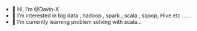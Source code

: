 - 👋 Hi, I’m @Davin-X
- 👀 I’m interested in big data , hadoop , spark , scala , sqoop, Hive etc ......
- 🌱 I’m currently learning problem solving with scala...

<!---
Davin-X/Davin-X is a ✨ special ✨ repository because its `README.md` (this file) appears on your GitHub profile.
You can click the Preview link to take a look at your changes.
--->


